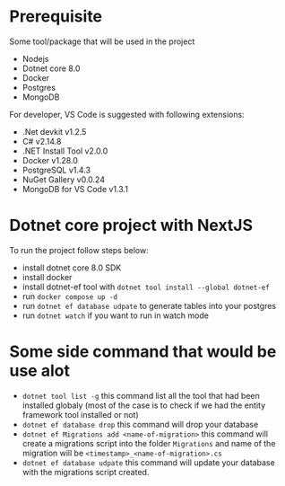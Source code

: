 # Prerequisite 

Some tool/package that will be used in the project
* Nodejs 
* Dotnet core 8.0
* Docker
* Postgres
* MongoDB

For developer, VS Code is suggested with following extensions:
* .Net devkit v1.2.5
* C# v2.14.8
* .NET Install Tool v2.0.0
* Docker v1.28.0
* PostgreSQL v1.4.3
* NuGet Gallery v0.0.24
* MongoDB for VS Code v1.3.1

# Dotnet core project with NextJS

To run the project follow steps below:

* install dotnet core 8.0 SDK
* install docker
* install dotnet-ef tool with ```dotnet tool install --global dotnet-ef```
* run ```docker compose up -d```
* run ```dotnet ef database udpate``` to generate tables into your postgres
* run ```dotnet watch``` if you want to run in watch mode

# Some side command that would be use alot

* ```dotnet tool list -g``` this command list all the tool that had been installed globaly (most of the case is to check if we had the entity framework tool installed or not)
* ```dotnet ef database drop``` this command will drop your database
* ```dotnet ef Migrations add <name-of-migration>``` this command will create a migrations script into the folder ```Migrations``` and name of the migration will be ```<timestamp>_<name-of-migration>.cs```
* ```dotnet ef database udpate``` this command will update your database with the migrations script created.